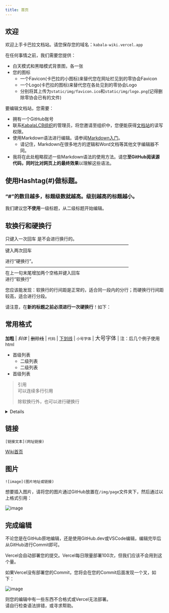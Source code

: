 ```yaml
---
title: 首页
---
```


## 欢迎
欢迎上手卡巴拉文档站。请您保存您的域名：```kabala-wiki.vercel.app```

在任何事情之前，我们需要您提供：
- 白天模式和黑暗模式背景图，各一张
- 您的图标
  - 一个Favicon(卡巴拉的小图标)来替代您在网址栏见到的零协会Favicon
  - 一个Logo(卡巴拉的图标)来替代您在各处见到的零协会Logo
  - 分别将其上传为```static/img/favicon.ico```和```static/img/logo.png```(记得删除零协会已有的文件)

要编辑文档站，您需要：
- 拥有一个GitHub账号
- 联系[KabalaLCB组织](https://github.com/KabalaLCB)的管理员，将您邀请至组织中，您便能获得[文档站](https://github.com/KabalaLCB/Kabala_Wiki)的读写权限。
- 使用Markdown语法进行编辑。请参阅[Markdown入门](https://markdown.com.cn/intro.html)。
  - 请记住，Markdown在很多地方的逻辑和Word文档等其他文字编辑器不同。
- 我将在此处粗略叙述一些Markdown语法的使用方法。请您**至GitHub阅读源代码，同时比对网页上的最终效果**以理解这些语法。

## 使用Hashtag(#)做标题。
### “#”的数目越多，标题级数就越高。级别越高的标题越小。
我们建议您**不使用**一级标题，从二级标题开始编辑。

## 软换行和硬换行
只键入一次回车
是不会进行换行的。  
————————————————————————————  
键入两次回车

进行“硬换行”。  
————————————————————————————  
在上一句末尾增加两个空格并键入回车  
进行“软换行”

您应该能发现：软换行的行间距是正常的，适合同一段内的分行；而硬换行行间距较高，适合进行分段。

请注意，在**新的标题之前必须进行一次硬换行**！如下：

## 常用格式
**加粗** | *斜体* | ~~删除线~~ | ```代码``` | <u>下划线</u> | <small>小号字体</small> | <big>大号字体</big> | <!--只有编辑者看得见的注释-->
注：后几个例子使用html

- 首级列表
  - 二级列表
  - 二级列表
- 首级列表

> 引用  
> 可以连续多行引用
> 
> 除软换行外，也可以进行硬换行

<details>

<!--↑此处记得空行-->
这是一个隐藏栏
</details>

<!--↑此处记得空行-->

## 链接
```[链接文本](网址链接)```

[Wiki首页](kabala-wiki.vercel.app)

## 图片
```![image](图片地址或链接)```

想要插入图片，请将您的图片通过GitHub放置在```/img/page```文件夹下，然后通过以上格式引用：

![image](/img/page/exampleImage.png)

## 完成编辑
不论您是在GitHub原地编辑，还是使用GitHub.dev或VSCode编辑，编辑完毕后从GitHub进行Commit即可。

Vercel会自动部署您的提交。Vercel每日限量部署100次，但我们应该不会用到这个量。

如果Vercel没有部署您的Commit，您将会在您的Commit后面发现一个叉，如下：

![image](/img/page/deployfail.png)

则您的编辑中有一些东西不合格式或Vercel无法部署。  
请自行检查语法排错，或寻求帮助。